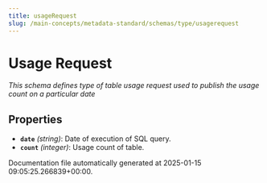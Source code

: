```yaml
---
title: usageRequest
slug: /main-concepts/metadata-standard/schemas/type/usagerequest
---
```


# Usage Request

*This schema defines type of table usage request used to publish the usage count on a particular date*

## Properties

- **`date`** *(string)*: Date of execution of SQL query.
- **`count`** *(integer)*: Usage count of table.


Documentation file automatically generated at 2025-01-15 09:05:25.266839+00:00.
